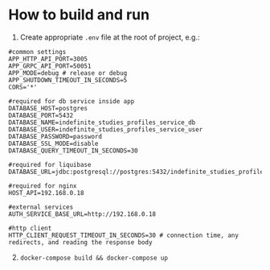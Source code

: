 # How to build and run
1. Create appropriate `.env` file at the root of project, e.g.:
```
#common settings
APP_HTTP_API_PORT=3005
APP_GRPC_API_PORT=50051
APP_MODE=debug # release or debug
APP_SHUTDOWN_TIMEOUT_IN_SECONDS=5
CORS='*'

#required for db service inside app
DATABASE_HOST=postgres
DATABASE_PORT=5432
DATABASE_NAME=indefinite_studies_profiles_service_db
DATABASE_USER=indefinite_studies_profiles_service_user
DATABASE_PASSWORD=password
DATABASE_SSL_MODE=disable
DATABASE_QUERY_TIMEOUT_IN_SECONDS=30

#required for liquibase
DATABASE_URL=jdbc:postgresql://postgres:5432/indefinite_studies_profiles_service_db

#required for nginx
HOST_API=192.168.0.18

#external services
AUTH_SERVICE_BASE_URL=http://192.168.0.18

#http client
HTTP_CLIENT_REQUEST_TIMEOUT_IN_SECONDS=30 # connection time, any redirects, and reading the response body
```
2. `docker-compose build && docker-compose up`